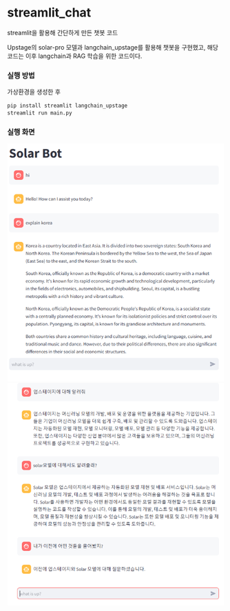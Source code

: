 # streamlit_chat

streamlit을 활용해 간단하게 만든 챗봇 코드

Upstage의 solar-pro 모델과 langchain_upstage를 활용해 챗봇을 구현했고, 해당 코드는 이후 langchain과 RAG 학습을 위한 코드이다.

### 실행 방법   
가상환경을 생성한 후  

```bash
pip install streamlit langchain_upstage
streamlit run main.py
```

### 실행 화면
!["실행화면"](./images/solar_chatbot.png)  
!["실행화면2"](./images/solar_chatbot2.png)